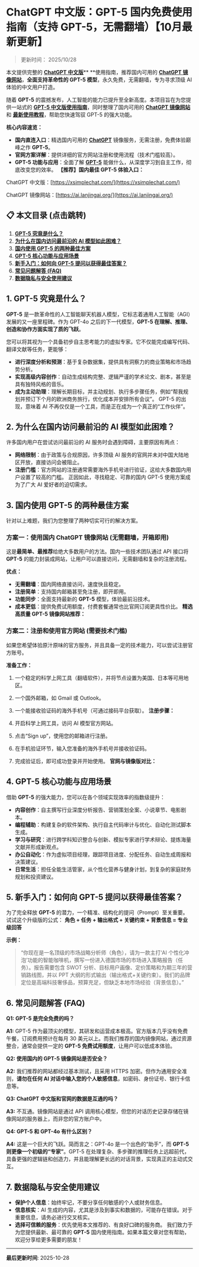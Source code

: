 # ChatGPT 中文版：GPT-5 国内免费使用指南（支持 GPT-5，无需翻墙）【10月最新更新】

> 更新时间： 2025/10/28

本文提供完整的 [**ChatGPT 中文版**](https://xsimplechat.com/)** **使用指南，推荐国内可用的 [**ChatGPT 镜像网站**](https://ai.lanjingchat.com/)，**全面支持革命性的 GPT-5 模型**，永久免费，无需翻墙，专为寻求顶级 AI 体验的中文用户打造。

随着 **GPT-5** 的震撼发布，人工智能的能力已提升至全新高度。本项目旨在为您提供一站式的 [**GPT-5 中文版使用指南**](https://xsimplechat.com/)，同时整理了国内可用的 [**ChatGPT 镜像网站**](https://ai.lanjingchat.com/) 和 [**最新使用教程**](https://xsimplechat.com/)，帮助您快速驾驭 GPT-5 的强大功能。

**核心内容速览：**

- **国内直连入口**：精选国内可用的 [**ChatGPT**](https://ai.lanjingchat.com/) 镜像服务，无需注册，免费体验巅峰之作 **GPT-5**。
- **官网方案详解**：提供详细的官方网站注册和使用流程（技术门槛较高）。
- **GPT-5 功能与应用**：全面了解 [**GPT-5**](https://ai.lanjingchat.com/) 能做什么，从深度学习到自主工作，彻底改变您的效率。
**【推荐】国内最佳 GPT-5 体验入口：**

ChatGPT 中文版：[https://xsimplechat.com/](https://xsimplechat.com/)

ChatGPT 镜像网站：[https://ai.lanjingai.org/](https://ai.lanjingai.org/)

## 📋 本文目录 (点击跳转)

1. [**GPT-5 究竟是什么？**](https://www.notion.so/2920230047c780a0b558e8d78590c31b?v=2920230047c780fc9997000cc02f2f02&p=2930230047c780aca9aee09ea612f723&pm=s#gpt-5-%E7%A9%B6%E7%AB%9F%E6%98%AF%E4%BB%80%E4%B9%88)
1. [**为什么在国内访问最前沿的 AI 模型如此困难？**](https://www.notion.so/2920230047c780a0b558e8d78590c31b?v=2920230047c780fc9997000cc02f2f02&p=2930230047c780aca9aee09ea612f723&pm=s#%E4%B8%BA%E4%BB%80%E4%B9%88%E5%9C%A8%E5%9B%BD%E5%86%85%E8%AE%BF%E9%97%AE%E6%9C%80%E5%89%8D%E6%B2%BF%E7%9A%84-ai-%E6%A8%A1%E5%9E%8B%E5%A6%82%E6%AD%A4%E5%9B%B0%E9%9A%BE)
1. [**国内使用 GPT-5 的两种最佳方案**](https://www.notion.so/2920230047c780a0b558e8d78590c31b?v=2920230047c780fc9997000cc02f2f02&p=2930230047c780aca9aee09ea612f723&pm=s#%E5%9B%BD%E5%86%85%E4%BD%BF%E7%94%A8-gpt-5-%E7%9A%84%E4%B8%A4%E7%A7%8D%E6%9C%80%E4%BD%B3%E6%96%B9%E6%A1%88)
1. [**GPT-5 核心功能与应用场景**](https://www.notion.so/2920230047c780a0b558e8d78590c31b?v=2920230047c780fc9997000cc02f2f02&p=2930230047c780aca9aee09ea612f723&pm=s#gpt-5-%E6%A0%B8%E5%BF%83%E5%8A%9F%E8%83%BD%E4%B8%8E%E5%BA%94%E7%94%A8%E5%9C%BA%E6%99%AF)
1. [**新手入门：如何向 GPT-5 提问以获得最佳答案？**](https://www.notion.so/2920230047c780a0b558e8d78590c31b?v=2920230047c780fc9997000cc02f2f02&p=2930230047c780aca9aee09ea612f723&pm=s#%E6%96%B0%E6%89%8B%E5%85%A5%E9%97%A8%E5%A6%82%E4%BD%95%E5%90%91-gpt-5-%E6%8F%90%E9%97%AE%E4%BB%A5%E8%8E%B7%E5%BE%97%E6%9C%80%E4%BD%B3%E7%AD%94%E6%A1%88)
1. [**常见问题解答 (FAQ)**](https://www.notion.so/2920230047c780a0b558e8d78590c31b?v=2920230047c780fc9997000cc02f2f02&p=2930230047c780aca9aee09ea612f723&pm=s#%E5%B8%B8%E8%A7%81%E9%97%AE%E9%A2%98%E8%A7%A3%E7%AD%94-faq)
1. [**数据隐私与安全使用建议**](https://www.notion.so/2920230047c780a0b558e8d78590c31b?v=2920230047c780fc9997000cc02f2f02&p=2930230047c780aca9aee09ea612f723&pm=s#%E6%95%B0%E6%8D%AE%E9%9A%90%E7%A7%81%E4%B8%8E%E5%AE%89%E5%85%A8%E4%BD%BF%E7%94%A8%E5%BB%BA%E8%AE%AE)
## **1. GPT-5 究竟是什么？**

**GPT-5** 是一款革命性的人工智能聊天机器人模型，它标志着通用人工智能（AGI）发展的又一座里程碑。作为 GPT-4o 之后的下一代模型，**GPT-5 在理解、推理、创造和协作方面实现了质的飞跃**。

您可以将其视为一个具备初步自主思考能力的虚拟专家。它不仅能完成编写代码、翻译文献等任务，更能够：

- **进行深度分析和预测**：基于复杂数据集，提供具有洞察力的商业策略和市场趋势分析。
- **实现高级内容创作**：自动生成结构完整、逻辑严谨的学术论文、剧本，甚至是具有独特风格的音乐。
- **成为主动助理**：理解长期目标，并主动规划、执行多步骤任务，例如“帮我规划并预订下个月的欧洲商务旅行，优化成本并安排所有会议”。
GPT-5 的出现，意味着 AI 不再仅仅是一个工具，而是正在成为一个真正的“工作伙伴”。

## **2. 为什么在国内访问最前沿的 AI 模型如此困难？**

许多国内用户在尝试访问最前沿的 AI 服务时会遇到障碍，主要原因有两点：

- **网络限制**：由于政策与合规原因，许多顶级 AI 服务的官网并未对中国大陆地区开放，直接访问会被阻止。
- **注册门槛**：官方网站的注册通常需要海外手机号进行验证，这给大多数国内用户设置了较高的门槛。
正因如此，寻找稳定、可靠的国内 GPT-5 使用方案成为了广大 AI 爱好者的迫切需求。

## **3. 国内使用 GPT-5 的两种最佳方案**

针对以上难题，我们为您整理了两种切实可行的解决方案。

### 方案一：使用国内 ChatGPT 镜像网站 (无需翻墙，开箱即用)

这是**最简单、最推荐**给绝大多数用户的方法。国内一些技术团队通过 API 接口将 **GPT-5** 的能力封装成网站，让用户可以直接访问，无需翻墙和复杂的注册流程。

**优点：**

- **无需翻墙**：国内网络直接访问，速度快且稳定。
- **注册简单**：支持国内邮箱甚至免注册，即开即用。
- **功能同步**：全面支持最新的 **GPT-5** 模型，体验最前沿技术。
- **成本更低**：提供免费试用额度，付费套餐通常也比官网订阅更具性价比。
**精选高质量 GPT-5 镜像网站推荐：**

### 方案二：注册和使用官方网站 (需要技术门槛)

如果您希望体验原汁原味的官方服务，并且具备一定的技术能力，可以尝试注册官方账号。

**准备工作：**

1. 一个稳定的科学上网工具（翻墙软件），并将节点设置为美国、日本等可用地区。
1. 一个国外邮箱，如 Gmail 或 Outlook。
1. 一个能接收验证码的海外手机号（可通过接码平台获取）。
**注册步骤：**

1. 开启科学上网工具，访问 AI 模型官方网站。
1. 点击“Sign up”，使用您的邮箱进行注册。
1. 在手机验证环节，输入您准备的海外手机号并接收验证码。
1. 完成验证后，即可成功登录并开始使用。
**官网与镜像版对比：**

## **4. GPT-5 核心功能与应用场景**

借助 **GPT-5** 的强大能力，您可以在各个领域实现效率的指数级提升：

- **内容创作**：自主撰写行业深度分析报告、营销策划全案、小说章节、电影剧本。
- **编程辅助**：构建复杂的软件架构、执行自主代码审计与优化、自动化测试脚本生成。
- **学习与研究**：进行跨学科知识整合与创新、模拟专家进行学术辩论、提炼海量文献并形成新观点。
- **办公自动化**：作为虚拟项目经理，跟踪项目进度、分配任务、自动生成周报和决策建议。
- **日常生活**：担任全能生活管家，从个性化营养与健身计划，到复杂的家庭财务规划和投资建议。
## **5. 新手入门：如何向 GPT-5 提问以获得最佳答案？**

为了完全释放 **GPT-5** 的潜力，一个精准、结构化的提问（Prompt）至关重要。试试这个升级版的公式：
**角色 + 任务 + 输出格式 + 关键约束 + 背景信息 = 专业级回答**

**示例：**

> “你现在是一名顶级的市场战略分析师（角色），请为一款主打‘AI 个性化冲泡’功能的智能咖啡机，撰写一份进入德国市场的市场进入策略报告（任务）。报告需要包含 SWOT 分析、目标用户画像、定价策略和为期三年的营销路线图，并以 PPT 大纲的形式输出（输出格式+关键约束）。我们的品牌定位是高端科技奢侈品，预算充足，但缺乏本地市场经验（背景信息）。”

## **6. 常见问题解答 (FAQ)**

**Q1: GPT-5 是完全免费的吗？**

**A1:** GPT-5 作为最顶尖的模型，其研发和运营成本极高。官方版本几乎没有免费午餐，订阅费用预计在每月 30 美元以上。而我们推荐的国内镜像网站，通过资源整合，通常会提供一定的 **GPT-5 免费试用额度**，让用户可以低成本体验。

**Q2: 使用国内的 GPT-5 镜像网站是否安全？**

**A2:** 我们推荐的网站都经过基本测试，且采用 HTTPS 加密。但作为通用安全准则，**请勿在任何 AI 对话中输入您的个人敏感信息**，如密码、身份证号、银行卡信息等。

**Q3: ChatGPT 中文版和官网的数据是互通的吗？**

**A3:** 不互通。镜像网站是通过 API 调用核心模型，但您的对话历史记录存储在镜像网站的服务器上，而非您的官方账户中。

**Q4: GPT-5 和 GPT-4o 有什么区别？**

**A4:** 这是一个巨大的飞跃。简而言之：GPT-4o 是一个出色的“助手”，而 **GPT-5 则更像一个初级的“专家”**。GPT-5 在处理复杂、多步骤的推理任务上远超前代，具备更强的逻辑链和创造力，并且能理解更长远的对话背景，实现真正的主动式交互。

## **7. 数据隐私与安全使用建议**

- **保护个人信息**：始终牢记，不要分享任何敏感的个人或财务信息。
- **信息核实**：AI 生成的内容，尤其是涉及到事实和数据的，可能存在错误。对于重要信息，请务必进行交叉核实。
- **选择可信赖的服务**：优先使用本文推荐的、有良好口碑的服务商。
我们致力于为您提供最新、最可靠的 **GPT-5** 国内使用指南。如果本篇文章对您有帮助，欢迎分享给更多需要的朋友！


---

**最后更新时间**: 2025-10-28
